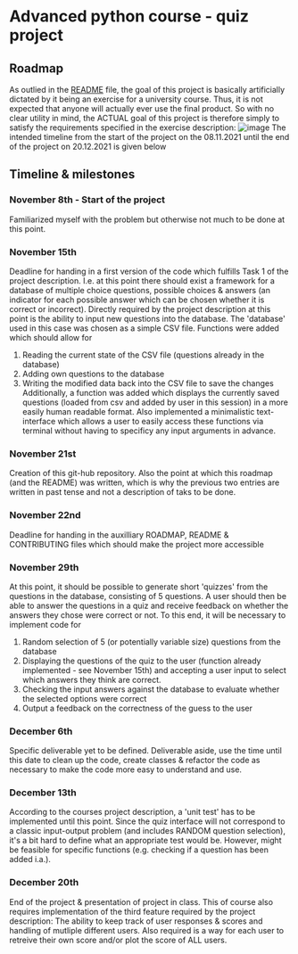 # Advanced python course - quiz project
## Roadmap
As outlied in the [README](https://github.com/MadpenguinCH/Advanced_python_course_quiz_project/blob/main/README.md) file, 
the goal of this project is basically artificially dictated by it being an exercise for a university course. 
Thus, it is not expected that anyone will actually ever use the final product. 
So with no clear utility in mind, the ACTUAL goal of this project is therefore simply to satisfy the requirements specified in the exercise description:
![image](https://user-images.githubusercontent.com/84137357/142775417-8c9e5805-2233-4444-9a76-60b1fa49cea6.png)
The intended timeline from the start of the project on the 08.11.2021 until the end of the project on 20.12.2021 is given below

## Timeline & milestones
### November 8th - Start of the project
Familiarized myself with the problem but otherwise not much to be done at this point.

### November 15th
Deadline for handing in a first version of the code which fulfills Task 1 of the project description.
I.e. at this point there should exist a framework for a database of multiple choice questions, possible choices & answers 
(an indicator for each possible answer which can be chosen whether it is correct or incorrect).
Directly required by the project description at this point is the ability to input new questions into the database.
The 'database' used in this case was chosen as a simple CSV file.
Functions were added which should allow for 
1. Reading the current state of the CSV file (questions already in the database) 
2. Adding own questions to the database
3. Writing the modified data back into the CSV file to save the changes
Additionally, a function was added which displays the currently saved questions (loaded from csv and added by user in this session)
in a more easily human readable format.
Also implemented a minimalistic text-interface which allows a user to easily access these functions
via terminal without having to specificy any input arguments in advance.

### November 21st
Creation of this git-hub repository.
Also the point at which this roadmap (and the README) was written, 
which is why the previous two entries are written in past tense and not a description of taks to be done.

### November 22nd
Deadline for handing in the auxilliary ROADMAP, README & CONTRIBUTING files which should make the project more accessible

### November 29th
At this point, it should be possible to generate short 'quizzes' from the questions in the database, consisting of 5 questions.
A user should then be able to answer the questions in a quiz and receive feedback on whether the answers they chose were correct or not.
To this end, it will be necessary to implement code for
1. Random selection of 5 (or potentially variable size) questions from the database
2. Displaying the questions of the quiz to the user (function already implemented - see November 15th) and accepting a user input to select which answers they think are correct.
3. Checking the input answers against the database to evaluate whether the selected options were correct
4. Output a feedback on the correctness of the guess to the user

### December 6th
Specific deliverable yet to be defined.
Deliverable aside, use the time until this date to clean up the code, create classes & refactor the code as necessary to make the code more easy to understand and use.

### December 13th
According to the courses project description, a 'unit test' has to be implemented until this point.
Since the quiz interface will not correspond to a classic input-output problem (and includes RANDOM question selection), it's a bit hard to define what an appropriate test would be.
However, might be feasible for specific functions (e.g. checking if a question has been added i.a.).

### December 20th 
End of the project & presentation of project in class.
This of course also requires implementation of the third feature required by the project description:
The ability to keep track of user responses & scores and handling of mutliple different users.
Also required is a way for each user to retreive their own score and/or plot the score of ALL users.



